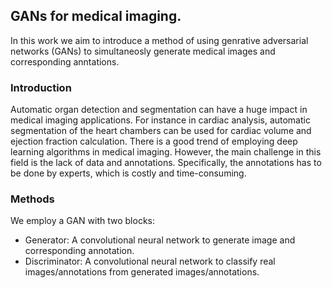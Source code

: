 
## GANs for medical imaging.

In this work we aim to introduce a method of using genrative adversarial networks (GANs) to simultaneosly generate medical images and corresponding anntations.

### Introduction
Automatic organ detection and segmentation can have a huge impact in medical imaging applications. For instance in cardiac analysis, automatic segmentation of the heart chambers can be used for cardiac volume and ejection fraction calculation. There is a good trend of employing deep learning algorithms in medical imaging. However, the main challenge in this field is the lack of data and annotations. Specifically, the annotations has to be done by experts, which is costly and time-consuming. 

### Methods
We employ a GAN with two blocks: 
* Generator: A convolutional neural network to generate image and corresponding annotation.  
* Discriminator: A convolutional neural network to classify real images/annotations from generated images/annotations. 






